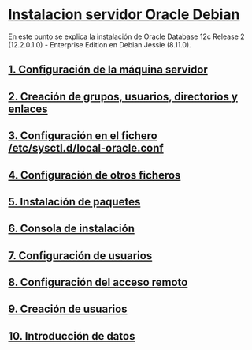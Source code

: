 # [Instalacion servidor Oracle Debian](https://github.com/PalomaR88/Instalacion-servidor-Oracle-Debian/blob/master/Manual.md#instalaci%C3%B3n-de-un-servidor-oracle-12c)
En este punto se explica la instalación de Oracle Database 12c Release 2 (12.2.0.1.0) - Enterprise Edition en Debian Jessie (8.11.0).
## [1. Configuración de la máquina servidor](https://github.com/PalomaR88/Instalacion-servidor-Oracle-Debian/blob/master/Manual.md#configuraci%C3%B3n-de-la-m%C3%A1quina-servidor)
## [2. Creación de grupos, usuarios, directorios y enlaces](https://github.com/PalomaR88/Instalacion-servidor-Oracle-Debian/blob/master/Manual.md#creaci%C3%B3n-de-grupos-usuarios-directorios-y-enlaces)
## [3. Configuración en el fichero /etc/sysctl.d/local-oracle.conf](https://github.com/PalomaR88/Instalacion-servidor-Oracle-Debian/blob/master/Manual.md#configuraci%C3%B3n-en-el-fichero-etcsysctldlocal-oracleconf)
## [4. Configuración de otros ficheros](https://github.com/PalomaR88/Instalacion-servidor-Oracle-Debian/blob/master/Manual.md#configuraci%C3%B3n-de-otros-ficheros)
## [5. Instalación de paquetes](https://github.com/PalomaR88/Instalacion-servidor-Oracle-Debian/blob/master/Manual.md#instalaci%C3%B3n-de-paquetes)
## [6. Consola de instalación](https://github.com/PalomaR88/Instalacion-servidor-Oracle-Debian/blob/master/Manual.md#consola-de-instalaci%C3%B3n)
## [7. Configuración de usuarios](https://github.com/PalomaR88/Instalacion-servidor-Oracle-Debian/blob/master/Manual.md#configuraci%C3%B3n-de-usuarios)
## [8. Configuración del acceso remoto](https://github.com/PalomaR88/Instalacion-servidor-Oracle-Debian/blob/master/Manual.md#configuraci%C3%B3n-del-acceso-remoto)
## [9. Creación de usuarios](https://github.com/PalomaR88/Instalacion-servidor-Oracle-Debian/blob/master/Manual.md#creaci%C3%B3n-de-usuarios)
## [10. Introducción de datos](https://github.com/PalomaR88/Instalacion-servidor-Oracle-Debian/blob/master/Manual.md#introducci%C3%B3n-de-datos)
